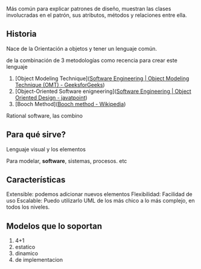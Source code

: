 Más común para explicar patrones de diseño, muestran las clases involucradas en el patrón, sus atributos, métodos y relaciones entre ella.


## Historia

Nace de la Orientación a objetos y tener un lenguaje común.

de la combinación de 3 metodologías como recencia para crear este lenguaje

1. [Object Modeling Technique]([Software Engineering | Object Modeling Technique (OMT) - GeeksforGeeks](https://www.geeksforgeeks.org/software-engineering-object-modeling-technique-omt/))
2. [Object-Oriented Software enigneering]([Software Engineering | Object Oriented Design - javatpoint](https://www.javatpoint.com/software-engineering-object-oriented-design))
3. [Booch Method]([Booch method - Wikipedia](https://en.wikipedia.org/wiki/Booch_method))

Rational software, las combino

## Para qué sirve?

Lenguaje visual y los elementos

Para modelar, **software**, sistemas, procesos. etc

## Características

Extensible: podemos adicionar nuevos elementos
Flexibilidad: Facilidad de uso
Escalable: Puedo utilizarlo UML de los más chico a lo más complejo, en todos los niveles.

## Modelos que lo soportan

1. 4+1
2. estatico
3. dinamico
4. de implementacion